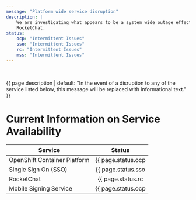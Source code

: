 ```yaml
---
message: "Platform wide service disruption"
description: |
    We are investigating what appears to be a system wide outage effecting a wide range of services including OCP, SSO and
    RocketChat.
status:
    ocp: "Intermittent Issues"
    sso: "Intermittent Issues"
    rc: "Intermittent Issues"
    mss: "Intermittent Issues"
---
```


<br />

{{ page.description | default: "In the event of a disruption to any of
the service listed below, this message will be replaced with
informational text." }} 

# Current Information on Service Availability

| Service                      | Status                                      |
| ---------------------------- |:-------------------------------------------:| 
| OpenShift Container Platform | {{ page.status.ocp | default: "Unknown" }}  |
| Single Sign On (SSO)         | {{ page.status.sso | default: "Unknown" }}  |
| RocketChat                   | {{ page.status.rc | default: "Unknown" }}   |
| Mobile Signing Service       | {{ page.status.ocp | default: "Unknown" }}  |

